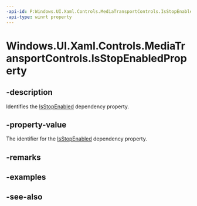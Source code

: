 ```yaml
---
-api-id: P:Windows.UI.Xaml.Controls.MediaTransportControls.IsStopEnabledProperty
-api-type: winrt property
---
```


<!-- Property syntax
public Windows.UI.Xaml.DependencyProperty IsStopEnabledProperty { get; }
-->

# Windows.UI.Xaml.Controls.MediaTransportControls.IsStopEnabledProperty

## -description
Identifies the [IsStopEnabled](mediatransportcontrols_isstopenabled.md) dependency property.


## -property-value
The identifier for the [IsStopEnabled](mediatransportcontrols_isstopenabled.md) dependency property.

## -remarks

## -examples

## -see-also
